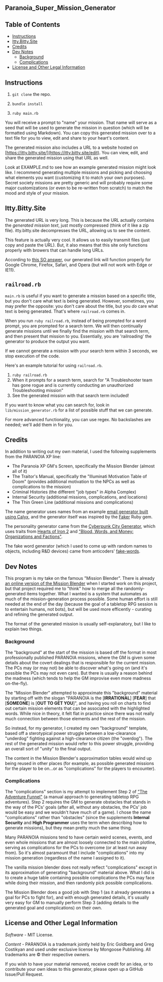 ## Paranoia_Super_Mission_Generator

## Table of Contents

  - [Instructions](#instructions)
  - [Itty.Bitty.Site](#ittybittysite)
  - [Credits](#credits)
  - [Dev Notes](#dev-notes)
    - [Background](#background)
    - [Complications](#complications)
  - [License and Other Legal Information](#license-and-other-legal-information)

## Instructions
1. ```git clone``` the repo.

2. ```bundle install```

3. ```ruby main.rb```

You will receive a prompt to "name" your mission. That name will serve as a seed that will be used to generate the mission in question (which will be formatted using Markdown). You can copy this generated mission over to a text file for you to view, edit and share to your heart's content.

The generated mission also includes a URL to a website hosted on [https://itty.bitty.site/](https://itty.bitty.site/edit). You can view, edit, and share the generated mission using that URL as well.

Look at EXAMPLE.md to see how an example generated mission might look like. I recommend generating multiple missions and picking and choosing what elements you want (customizing it to match your own purposes). Secret society missions are pretty generic and will probably require some major customizations (or even to be re-written from scratch) to match the mood and style of your mission.

## Itty.Bitty.Site
The generated URL is very long. This is because the URL actually contains the *generated mission text*, just mostly compressed (think of it like a zip file). itty.bitty.site decompresses the URL, allowing us to see the content.

This feature is actually very cool. It allows us to easily transmit files (just copy and paste the URL). But, it also means that this site only functions properly with browers that can handle long URLs.

According to [this SO answer](https://stackoverflow.com/a/417184), our generated link will function properly for Google Chrome, Firefox, Safari, and Opera (but will not work with Edge or IE11).

## ```railroad.rb```

```main.rb``` is useful if you want to generate a mission based on a specific title, but you don't care what text is being generated. However, sometimes, you may prefer the opposite: you don't care about the title, but you *do* care what text is being generated. That's where ```railroad.rb``` comes in.

When you run ```ruby railroad.rb```, instead of being prompted for a word prompt, you are prompted for a search term. We will then continually generate missions until we finally find the mission with that search term, and then present that mission to you. Essentially, you are 'railroading' the generator to produce the output you want.

If we cannot generate a mission with your search term within 3 seconds, we stop execution of the code.

Here's an example tutorial for using ```railroad.rb```.

1. ```ruby railroad.rb```
2. When it prompts for a search term, search for "A Troubleshooter team has gone rogue and is currently conducting an unauthorized Troubleshooting mission"
3. See the generated mission with that search term included!

If you want to know what you can search for, look in ```lib/mission_generator.rb``` for a list of possible stuff that we can generate.

For more advanced functionality, you can use regex. No backslashes are needed;  we'll add them in for you.

## Credits
In addition to writing out my own material, I used the following supplements from the PARANOIA XP line:

 - The Paranoia XP GM's Screen, specifically the Mission Blender (almost all of it)
 - The Traitor's Manual, specifically the "Illuminati Motivation Table of Doom" (provides additional motivation to the NPCs as well as complications to the mission)
 - Criminal Histories (the different "job types" in Alpha Complex)
 - Internal Security (additional missions, complications, and locations)
 - The Thin Green Line (additional missions and complications)

The name generator uses names from an example [email generator built using Calyx](https://github.com/maetl/calyx/blob/master/examples/faker.rb), and the generator itself was inspired by the [Faker](https://github.com/stympy/faker) Ruby gem.

The personality generator came from the [Cyberpunk City Generator](http://orteil.dashnet.org/randomgen/?gen=jDryXCLa), which uses traits from [Hearts of Iron 2](http://www.paradoxian.org/hoi2wiki/index.php/Minister_Traits) and ["Blood, Words, and Money: Organizations and Factions"](http://lotbieth.blogspot.com/2014/02/blood-words-and-money-organizations-and.html).

The fake word generator (which I used to come up with random names to objects, including R&D devices) came from anticoders' [fake-words](https://github.com/anticoders/fake-words/blob/master/index.js).

## Dev Notes

This program is my take on the famous "Mission Blender". There is already [an online version of the Mission Blender](http://www.highprogrammer.com/cgi-bin/mission_blender) when I started work on this project, but that project required me to "think" how to merge all the randomly-generated items together. What I wanted is a system that automates as much of the mission-generation process possible. Some human effort is still needed at the end of the day (because the goal of a tabletop RPG session is to entertain humans, not bots), but will be used more efficently - curating and refining the generated output.

The format of the generated mission is usually self-explanatory, but I like to explain two things.

### Background
The "background" at the start of the mission is based off the format in most professionally published PARANOIA missions, where the GM is given some details about the covert dealings that is responsible for the current mission. The PCs may (or may not) be able to discover what's going on (and it's possible the PCs may not even care). But there is usually a reason behind the madness (which tends to help the GM improvise even more madness on-the-fly).

The "Mission Blender" attempted to approximate this "background" material by starting off with the slogan "PARANOIA is the \[**IRRATIONAL**\] \[**FEAR**\] that \[**SOMEONE**\] is \[**OUT TO GET YOU**\]", and having you roll on charts to find out certain mission elements that can be associated with the highlighted words. While nice in theory, it felt flat in practice since there was not really much connection between those elements and the rest of the mission.

So instead, for my generator, I created my own "background" template, based off a sterotypical power struggle between a low-clearance "underdog" fighting against a high-clearance citizen (the "overdog"). The rest of the generated mission would refer to this power struggle, providing an overall sort of "unity" to the final output.

The content in the Mission Blender's approximation tables would wind up being reused in other places (for example, as possible generated missions for the player to be on...or as "complications" for the players to encounter).

### Complications

The "complications" section is my attempt to implement Step 2 of ["The Adventure Funnel"](http://xbowvsbuddha.blogspot.com/2006/10/adventure-funnel.html) (a manual approach to generating tabletop RPG adventures). Step 2 requires the GM to generate obstacles that stands in the way of the PCs' goals (after all, without any obstacles, the PCs' job would be easy and we wouldn't have much of a game). I chose the name "complications" rather than "obstacles" (since the supplements **Internal Security** and **High Programmer** uses the term when describing how to generate missions), but they mean pretty much the same thing.

Many PARANOIA missions tend to have certain weird scenes, events, and even whole missions that are almost loosely connected to the main plotline, serving as complications for the PCs to overcome (or at least run away from). So it's almost paramount that I include "complications" into my mission generation (regardless of the name I assigned to it).

The vanilla mission blender does not really reflect "complications" except in its approximation of generating "background" material above. What I did is to create a huge table containing possible complications the PCs may face while doing their mission, and then randomly pick possible complications.

The Mission Blender does a good job with Step 1 (as it already generates a goal for PCs to fight for), and with enough generated details, it's usually very easy for GM to manually perform Step 3 (adding details to the generated goal and complications) on their own.

## License and Other Legal Information

*Software* - MIT License.

*Content* - PARANOIA is a trademark jointly held by Eric Goldberg and Greg Costikyan and used under exclusive license by Mongoose Publishing. All trademarks are © their respective owners.

If you wish to have your material removed, receive credit for an idea, or to contribute your own ideas to this generator, please open up a GitHub Issue/Pull Request.